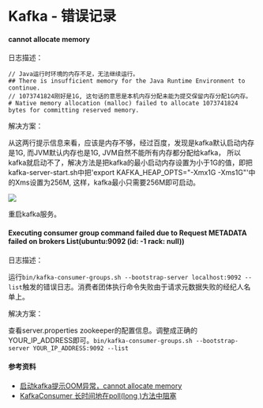 # Kafka - 错误记录

#### cannot allocate memory

日志描述：

```text
// Java运行时环境的内存不足，无法继续运行。
## There is insufficient memory for the Java Runtime Environment to continue.    
// 1073741824刚好是1G, 这句话的意思是本机内存分配未能为提交保留内存分配1G内存。
# Native memory allocation (malloc) failed to allocate 1073741824 bytes for committing reserved memory.
```

解决方案：

从这两行提示信息来看，应该是内存不够，经过百度，发现是kafka默认启动内存是1G, 而JVM默认内存也是1G, JVM自然不能所有内存都分配给kafka， 所以kafka就启动不了，解决方法是把kafka的最小启动内存设置为小于1G的值，即把kafka-server-start.sh中把'export KAFKA_HEAP_OPTS="-Xmx1G -Xms1G"'中的Xms设置为256M, 这样，kafka最小只需要256M即可启动。

<img src="https://file.pandacode.cn/blog/2022111104657.png"  />

重启kafka服务。

#### Executing consumer group command failed due to Request METADATA failed on brokers List(ubuntu:9092 (id: -1 rack: null))

日志描述：

运行`bin/kafka-consumer-groups.sh --bootstrap-server localhost:9092 --list`触发的错误日志。消费者团体执行命令失败由于请求元数据失败的经纪人名单上。

解决方案：

查看server.properties zookeeper的配置信息。调整成正确的YOUR_IP_ADDRESS即可。`bin/kafka-consumer-groups.sh --bootstrap-server YOUR_IP_ADDRESS:9092 --list`

#### 参考资料
- [启动kafka提示OOM异常，cannot allocate memory](https://www.cnblogs.com/hi3254014978/p/14092865.html)
- [KafkaConsumer 长时间地在poll(long )方法中阻塞](https://www.cnblogs.com/hapjin/p/7396063.html)